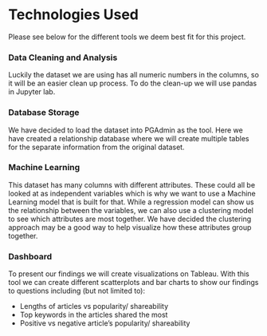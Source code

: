 # Technologies Used
Please see below for the different tools we deem best fit for this project. 

### Data Cleaning and Analysis
Luckily the dataset we are using has all numeric numbers in the columns, so it will be an easier clean up process. To do the clean-up we will use pandas in Jupyter lab.   

### Database Storage
We have decided to load the dataset into PGAdmin as the tool. Here we have created a relationship database where we will create multiple tables for the separate information from the original dataset. 

### Machine Learning
This dataset has many columns with different attributes. These could all be looked at as independent variables which is why we want to use a Machine Learning model that is built for that. While a regression model can show us the relationship between the variables, we can also use a clustering model to see which attributes are most together. We have decided the clustering approach may be a good way to help visualize how these attributes group together. 

### Dashboard
To present our findings we will create visualizations on Tableau. With this tool we can create different scatterplots and bar charts to show our findings to questions including (but not limited to):

  * Lengths of articles vs popularity/ shareability
  * Top keywords in the articles shared the most
  * Positive vs negative article’s popularity/ shareability 

